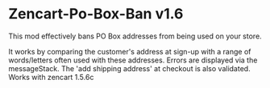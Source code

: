 # Zencart-Po-Box-Ban v1.6
This mod effectively bans PO Box addresses from being used on your store.

It works by comparing the customer's address at sign-up with a range of
words/letters often used with these addresses. Errors are displayed via the messageStack. The 'add shipping address' at checkout is also validated. 
Works with zencart 1.5.6c
